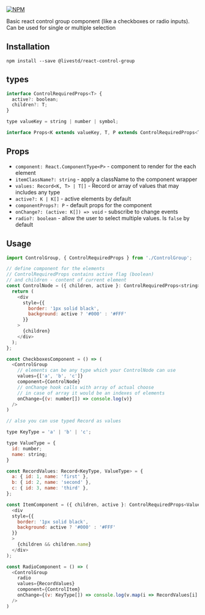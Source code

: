[![NPM](https://img.shields.io/npm/v/@livestd/react-control-group.svg)](https://www.npmjs.com/package/@livestd/react-control-group)

Basic react control group component (like a checkboxes or radio inputs).
Can be used for single or multiple selection
## Installation
```
npm install --save @livestd/react-control-group
```

## types

```js
interface ControlRequiredProps<T> {
  active?: boolean;
  children?: T;
}

type valueKey = string | number | symbol;

interface Props<K extends valueKey, T, P extends ControlRequiredProps<T>>
```

## Props

- `component: React.ComponentType<P>` - component to render for the each element
- `itemClassName?: string` - apply a className to the component wrapper
- `values: Record<K, T> | T[]` - Record or array of values that may includes any type
- `active?: K | K[]` - active elements by default
- `componentProps?: P` - default props for the component
- `onChange?: (active: K[]) => void` - subscribe to change events
- `radio?: boolean` - allow the user to select multiple values. Is `false` by default
  
## Usage

```js
import ControlGroup, { ControlRequiredProps } from './ControlGroup';

// define component for the elements
// ControlRequiredProps contains active flag (boolean)
// and children - content of current element
const ControlNode = ({ children, active }: ControlRequiredProps<string>) => {
  return (
    <div
      style={{
        border: '1px solid black',
        background: active ? '#000' : '#FFF'
      }}
    >
      {children}
    </div>
  );
};

const CheckboxesComponent = () => (
  <ControlGroup
    // elements can be any type which your ControlNode can use 
    values={['a', 'b', 'c']}
    component={ControlNode}
    // onChange hook calls with array of actual choose
    // in case of array it would be an indexes of elements
    onChange={(v: number[]) => console.log(v)}
  />
)

// also you can use typed Record as values

type KeyType = 'a' | 'b' | 'c';

type ValueType = {
  id: number;
  name: string;
}

const RecordValues: Record<KeyType, ValueType> = {
  a: { id: 1, name: 'first' },
  b: { id: 2, name: 'second' },
  c: { id: 3, name: 'third' },
};

const ItemComponent = ({ children, active }: ControlRequiredProps<ValueType>) => (
  <div
  style={{
    border: '1px solid black',
    background: active ? '#000' : '#FFF'
  }}
  >
    {children && children.name}
  </div>
);

const RadioComponent = () => (
  <ControlGroup
    radio
    values={RecordValues}
    component={ControlItem}
    onChange={(v: KeyType[]) => console.log(v.map(i => RecordValues[i].id))}
  />
)
```